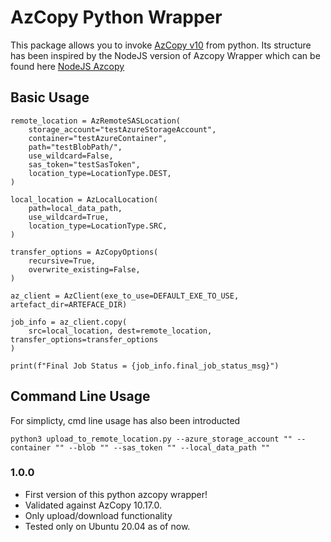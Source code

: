 # AzCopy Python Wrapper

This package allows you to invoke [AzCopy v10](https://github.com/Azure/azure-storage-azcopy) from python.
Its structure has been inspired by the NodeJS version of Azcopy Wrapper which can be found here [NodeJS Azcopy](https://www.npmjs.com/package/@azure-tools/azcopy-node)


## Basic Usage

```
remote_location = AzRemoteSASLocation(
    storage_account="testAzureStorageAccount",
    container="testAzureContainer",
    path="testBlobPath/",
    use_wildcard=False,
    sas_token="testSasToken",
    location_type=LocationType.DEST,
)

local_location = AzLocalLocation(
    path=local_data_path,
    use_wildcard=True,
    location_type=LocationType.SRC,
)

transfer_options = AzCopyOptions(
    recursive=True,
    overwrite_existing=False,
)

az_client = AzClient(exe_to_use=DEFAULT_EXE_TO_USE, artefact_dir=ARTEFACE_DIR)

job_info = az_client.copy(
    src=local_location, dest=remote_location, transfer_options=transfer_options
)

print(f"Final Job Status = {job_info.final_job_status_msg}")
```

## Command Line Usage

For simplicty, cmd line usage has also been introducted

```
python3 upload_to_remote_location.py --azure_storage_account "" --container "" --blob "" --sas_token "" --local_data_path ""
```

### 1.0.0

- First version of this python azcopy wrapper!
- Validated against AzCopy 10.17.0.
- Only upload/download functionality
- Tested only on Ubuntu 20.04 as of now.